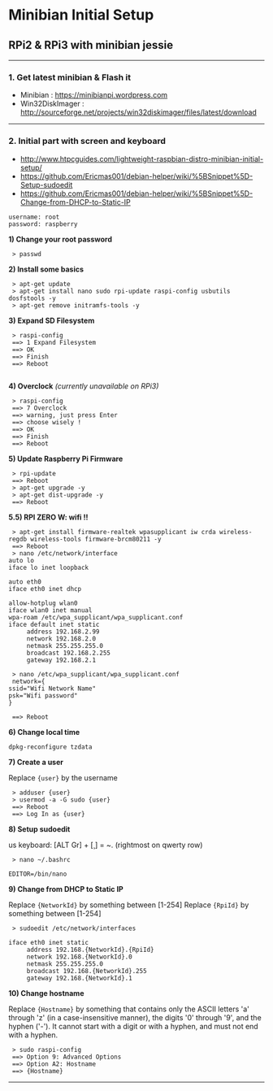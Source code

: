 # Minibian Initial Setup
## RPi2 & RPi3 with minibian jessie

---

### 1. Get latest minibian & Flash it

 * Minibian : https://minibianpi.wordpress.com
 * Win32DiskImager : http://sourceforge.net/projects/win32diskimager/files/latest/download

---

### 2. Initial part with screen and keyboard

 * http://www.htpcguides.com/lightweight-raspbian-distro-minibian-initial-setup/
 * https://github.com/Ericmas001/debian-helper/wiki/%5BSnippet%5D-Setup-sudoedit
 * https://github.com/Ericmas001/debian-helper/wiki/%5BSnippet%5D-Change-from-DHCP-to-Static-IP
 
```
username: root
password: raspberry
```

 **1) Change your root password**
```
 > passwd
```
 **2) Install some basics**
```
 > apt-get update
 > apt-get install nano sudo rpi-update raspi-config usbutils dosfstools -y
 > apt-get remove initramfs-tools -y
``` 
 **3) Expand SD Filesystem**
```
 > raspi-config
 ==> 1 Expand Filesystem
 ==> OK
 ==> Finish
 ==> Reboot
 
```
 **4) Overclock** *(currently unavailable on RPi3)*
```
 > raspi-config
 ==> 7 Overclock
 ==> warning, just press Enter
 ==> choose wisely !
 ==> OK
 ==> Finish
 ==> Reboot
```
 **5) Update Raspberry Pi Firmware**
```
 > rpi-update
 ==> Reboot
 > apt-get upgrade -y
 > apt-get dist-upgrade -y
 ==> Reboot
```
**5.5) RPI ZERO W: wifi !!**
```
 > apt-get install firmware-realtek wpasupplicant iw crda wireless-regdb wireless-tools firmware-brcm80211 -y
 ==> Reboot
 > nano /etc/network/interface
auto lo
iface lo inet loopback

auto eth0
iface eth0 inet dhcp

allow-hotplug wlan0
iface wlan0 inet manual
wpa-roam /etc/wpa_supplicant/wpa_supplicant.conf
iface default inet static
     address 192.168.2.99
     network 192.168.2.0
     netmask 255.255.255.0
     broadcast 192.168.2.255
     gateway 192.168.2.1
     
 > nano /etc/wpa_supplicant/wpa_supplicant.conf
 network={
ssid="Wifi Network Name"
psk="Wifi password"
}

 ==> Reboot
```
 **6) Change local time**
```
dpkg-reconfigure tzdata
```
 **7) Create a user**
 
  Replace `{user}` by the username
```
 > adduser {user}
 > usermod -a -G sudo {user}
 ==> Reboot
 ==> Log In as {user}
```
 **8) Setup sudoedit**
 
  us keyboard: [ALT Gr] + [¸] = ~. (rightmost on qwerty row)
```
 > nano ~/.bashrc
```
```
EDITOR=/bin/nano
```
 **9) Change from DHCP to Static IP**
 
  Replace `{NetworkId}` by something between [1-254]
  Replace `{RpiId}` by something between [1-254]
  
```
 > sudoedit /etc/network/interfaces 
```
```
iface eth0 inet static
     address 192.168.{NetworkId}.{RpiId}
     network 192.168.{NetworkId}.0
     netmask 255.255.255.0
     broadcast 192.168.{NetworkId}.255
     gateway 192.168.{NetworkId}.1
```
 **10) Change hostname**
 
  Replace `{Hostname}` by something that contains only the ASCII letters 'a' through 'z' (in a case-insensitive manner), the digits '0' through '9', and the hyphen ('-'). It cannot start with a digit or with a hyphen, and must not end with a hyphen.
```
 > sudo raspi-config
 ==> Option 9: Advanced Options
 ==> Option A2: Hostname
 ==> {Hostname}
```
---
